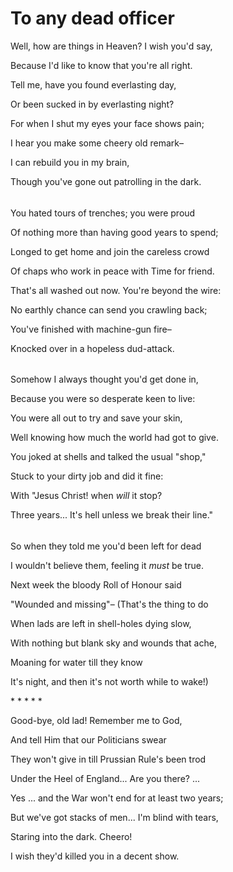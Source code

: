 # To any dead officer

Well, how are things in Heaven? I wish you'd say,

  Because I'd like to know that you're all right.

Tell me, have you found everlasting day,

  Or been sucked in by everlasting night?

For when I shut my eyes your face shows pain;

  I hear you make some cheery old remark– 

I can rebuild you in my brain,

  Though you've gone out patrolling in the dark.

###### 

You hated tours of trenches; you were proud

  Of nothing more than having good years to spend;

Longed to get home and join the careless crowd

  Of chaps who work in peace with Time for friend.

That's all washed out now. You're beyond the wire:

  No earthly chance can send you crawling back;

You've finished with machine-gun fire– 

Knocked over in a hopeless dud-attack.

###### 

Somehow I always thought you'd get done in,

  Because you were so desperate keen to live:

You were all out to try and save your skin,

  Well knowing how much the world had got to give.

You joked at shells and talked the usual "shop,"

  Stuck to your dirty job and did it fine:

With "Jesus Christ! when _will_ it stop?

Three years... It's hell unless we break their line."

###### 

So when they told me you'd been left for dead

  I wouldn't believe them, feeling it _must_ be true.

Next week the bloody Roll of Honour said

  "Wounded and missing"– \(That's the thing to do

When lads are left in shell-holes dying slow,

  With nothing but blank sky and wounds that ache,

Moaning for water till they know

  It's night, and then it's not worth while to wake!\)

 \* \* \* \* \*

Good-bye, old lad! Remember me to God,

  And tell Him that our Politicians swear

They won't give in till Prussian Rule's been trod

  Under the Heel of England... Are you there? ...

Yes ... and the War won't end for at least two years;

But we've got stacks of men... I'm blind with tears,

  Staring into the dark. Cheero!

I wish they'd killed you in a decent show.



